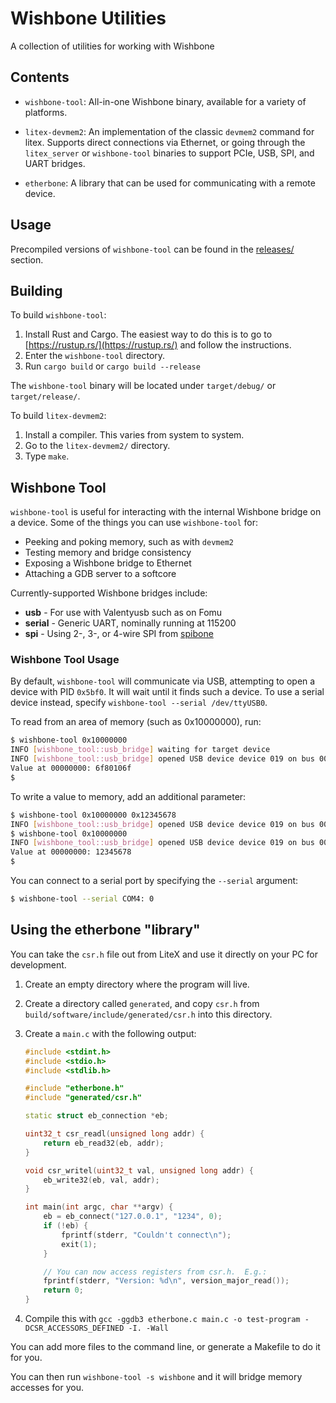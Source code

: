 # Wishbone Utilities

A collection of utilities for working with Wishbone

## Contents

* `wishbone-tool`: All-in-one Wishbone binary, available for a variety of platforms.

* `litex-devmem2`: An implementation of the classic `devmem2` command for litex.  Supports direct connections via Ethernet, or going through the `litex_server` or `wishbone-tool` binaries to support PCIe, USB, SPI, and UART bridges.

* `etherbone`: A library that can be used for communicating with a remote device.

## Usage

Precompiled versions of `wishbone-tool` can be found in the [releases/](https://github.com/xobs/wishbone-utils/releases) section.

## Building

To build `wishbone-tool`:

1. Install Rust and Cargo. The easiest way to do this is to go to [https://rustup.rs/](https://rustup.rs/) and follow the instructions.
2. Enter the `wishbone-tool` directory.
3. Run `cargo build` or `cargo build --release`

The `wishbone-tool` binary will be located under `target/debug/` or `target/release/`.

To build `litex-devmem2`:

1. Install a compiler.  This varies from system to system.
2. Go to the `litex-devmem2/` directory.
3. Type `make`.

## Wishbone Tool

`wishbone-tool` is useful for interacting with the internal Wishbone bridge on a device.  Some of the things you can use `wishbone-tool` for:

* Peeking and poking memory, such as with `devmem2`
* Testing memory and bridge consistency
* Exposing a Wishbone bridge to Ethernet
* Attaching a GDB server to a softcore

Currently-supported Wishbone bridges include:

* **usb** - For use with Valentyusb such as on Fomu
* **serial** - Generic UART, nominally running at 115200
* **spi** - Using 2-, 3-, or 4-wire SPI from [spibone](https://github.com/xobs/spibone)

### Wishbone Tool Usage

By default, `wishbone-tool` will communicate via USB, attempting to open a device with PID `0x5bf0`.  It will wait until it finds such a device.  To use a serial device instead, specify `wishbone-tool --serial /dev/ttyUSB0`.

To read from an area of memory (such as 0x10000000), run:

```sh
$ wishbone-tool 0x10000000
INFO [wishbone_tool::usb_bridge] waiting for target device
INFO [wishbone_tool::usb_bridge] opened USB device device 019 on bus 001
Value at 00000000: 6f80106f
$
```

To write a value to memory, add an additional parameter:

```sh
$ wishbone-tool 0x10000000 0x12345678
INFO [wishbone_tool::usb_bridge] opened USB device device 019 on bus 001
$ wishbone-tool 0x10000000
INFO [wishbone_tool::usb_bridge] opened USB device device 019 on bus 001
Value at 00000000: 12345678
$
```

You can connect to a serial port by specifying the `--serial` argument:

```sh
$ wishbone-tool --serial COM4: 0
```

## Using the etherbone "library"

You can take the `csr.h` file out from LiteX and use it directly
on your PC for development.

1. Create an empty directory where the program will live.
2. Create a directory called `generated`, and copy `csr.h` from `build/software/include/generated/csr.h` into this directory.
3. Create a `main.c` with the following output:

    ```cpp
    #include <stdint.h>
    #include <stdio.h>
    #include <stdlib.h>

    #include "etherbone.h"
    #include "generated/csr.h"

    static struct eb_connection *eb;

    uint32_t csr_readl(unsigned long addr) {
        return eb_read32(eb, addr);
    }

    void csr_writel(uint32_t val, unsigned long addr) {
        eb_write32(eb, val, addr);
    }

    int main(int argc, char **argv) {
        eb = eb_connect("127.0.0.1", "1234", 0);
        if (!eb) {
            fprintf(stderr, "Couldn't connect\n");
            exit(1);
        }

        // You can now access registers from csr.h.  E.g.:
        fprintf(stderr, "Version: %d\n", version_major_read());
        return 0;
    }
    ```

4. Compile this with `gcc -ggdb3 etherbone.c main.c -o test-program -DCSR_ACCESSORS_DEFINED -I. -Wall`

You can add more files to the command line, or generate a Makefile to do it for you.

You can then run `wishbone-tool -s wishbone` and it will bridge memory accesses for you.
